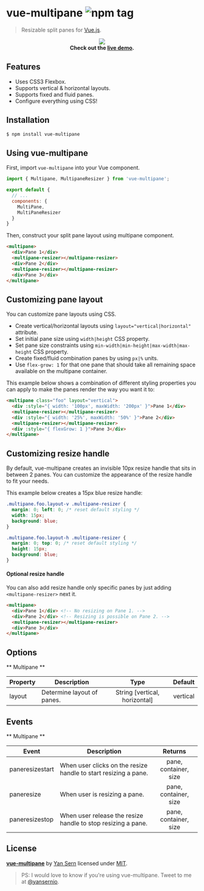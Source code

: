 # vue-multipane ![npm tag](https://img.shields.io/npm/v/vue-multipane.svg)
> Resizable split panes for [Vue.js](http://vuejs.org).

<p align="center">
  <img src="https://raw.githubusercontent.com/yansern/vue-multipane/master/demo/preview.gif" />
  <br/>
  <b>Check out the <a href="https://yansern.github.io/vue-multipane/demo/index.html" target="_blank">live demo</a>.</b>
</p>

## Features

* Uses CSS3 Flexbox.
* Supports vertical & horizontal layouts.
* Supports fixed and fluid panes.
* Configure everything using CSS!

## Installation
```bash
$ npm install vue-multipane
```

## Using vue-multipane

First, import `vue-multipane` into your Vue component.
```js
import { Multipane, MultipaneResizer } from 'vue-multipane';

export default {
  // ...
  components: {
    MultiPane,
    MultiPaneResizer
  }
}
```

Then, construct your split pane layout using multipane component.
```html
<multipane>
  <div>Pane 1</div>
  <multipane-resizer></multipane-resizer>
  <div>Pane 2</div>
  <multipane-resizer></multipane-resizer>
  <div>Pane 3</div>
</multipane>
```

## Customizing pane layout
You can customize pane layouts using CSS.

* Create vertical/horizontal layouts using `layout="vertical|horizontal"` attribute.
* Set initial pane size using `width|height` CSS property.
* Set pane size constraints using `min-width|min-height|max-width|max-height` CSS property.
* Create fixed/fluid combination panes by using `px|%` units.
* Use `flex-grow: 1` for that one pane that should take all remaining space available on the multipane container.

This example below shows a combination of different styling properties you can apply to make the panes render the way you want it to:
```html
<multipane class="foo" layout="vertical">
  <div :style="{ width: '100px', maxWidth: '200px' }">Pane 1</div>
  <multipane-resizer></multipane-resizer>
  <div :style="{ width: '25%', maxWidth: '50%' }">Pane 2</div>
  <multipane-resizer></multipane-resizer>
  <div :style="{ flexGrow: 1 }">Pane 3</div>
</multipane>

```

## Customizing resize handle
By default, vue-multipane creates an invisible 10px resize handle that sits in between 2 panes. You can customize the appearance of the resize handle to fit your needs.

This example below creates a 15px blue resize handle:

```css
.multipane.foo.layout-v .multipane-resizer {
  margin: 0; left: 0; /* reset default styling */
  width: 15px;
  background: blue;
}

.multipane.foo.layout-h .multipane-resizer {
  margin: 0; top: 0; /* reset default styling */
  height: 15px;
  background: blue;
}

```

#### Optional resize handle
You can also add resize handle only specific panes by just adding `<multipane-resizer>` next it.

```html
<multipane>
  <div>Pane 1</div> <!-- No resizing on Pane 1. -->
  <div>Pane 2</div> <!-- Resizing is possible on Pane 2. -->
  <multipane-resizer></multipane-resizer>
  <div>Pane 3</div>
</multipane>
```

## Options

** Multipane **

|    Property    |    Description   |   Type     |  Default     |
| -------------- | ---------------- | :--------: | :----------: |
| layout         | Determine layout of panes. | String [vertical, horizontal] |vertical |

## Events

** Multipane **

|    Event           |    Description   |   Returns  |
| ------------------ | ---------------- | :--------: |
| paneresizestart    | When user clicks on the resize handle to start resizing a pane. | pane, container, size |
| paneresize         | When user is resizing a pane. | pane, container, size |
| paneresizestop     | When user release the resize handle to stop resizing a pane. | pane, container, size |

## License
**[vue-multipane](https://github.com/yansern/vue-multipane)** by [Yan Sern](https://twitter.com/yansernio) licensed under [MIT](LICENSE).

> PS: I would love to know if you're using vue-multipane. Tweet to me at [@yansernio](https://twitter.com/yansernio).
